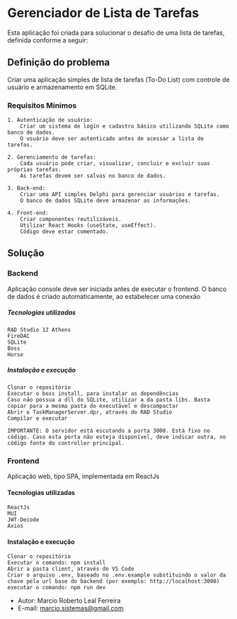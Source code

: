 # Gerenciador de Lista de Tarefas

Esta aplicação foi criada para solucionar o desafio de uma lista de tarefas, definida conforme a seguir:

## Definição do problema

Criar uma aplicação simples de lista de tarefas (To-Do List) com controle de usuário e armazenamento em SQLite.

### Requisitos Mínimos

    1. Autenticação de usuário:
        Criar um sistema de login e cadastro básico utilizando SQLite como banco de dados.
        O usuário deve ser autenticado antes de acessar a lista de tarefas.

    2. Gerenciamento de tarefas:
        Cada usuário pode criar, visualizar, concluir e excluir suas próprias tarefas.
        As tarefas devem ser salvas no banco de dados.

    3. Back-end:
        Criar uma API simples Delphi para gerenciar usuários e tarefas.
        O banco de dados SQLite deve armazenar as informações.

    4. Front-end:
        Criar componentes reutilizáveis.
        Utilizar React Hooks (useState, useEffect).
        Código deve estar comentado.

## Solução

### Backend

Aplicação console deve ser iniciada antes de executar o frontend. O banco de dados é criado automaticamente, ao estabelecer uma conexão

##### Tecnologias utilizadas

    RAD Studio 12 Athens
    FireDAC
    SQLite
    Boss
    Horse

##### Instalação e execução

    Clonar o repositório
    Executar o boss install, para instalar as dependências
    Caso não possua a dll do SQLite, utilizar a da pasta libs. Basta copiar para a mesma pasta do executável e descompactar
    Abrir o TaskManagerServer.dpr, através do RAD Studio
    Compilar e executar
    
    IMPORTANTE: O servidor está escutando a porta 3000. Está fixo no código. Caso esta porta não esteja disponível, deve indicar outra, no código fonte do controller principal.

### Frontend

Aplicação web, tipo SPA, implementada em ReactJs

#### Tecnologias utilizadas

    ReactJs
    MUI
    JWT-Decode
    Axios

#### Instalação e execução

    Clonar o repositório
    Executar o comando: npm install
    Abrir a pasta client, através do VS Code
    Criar o arquivo .env, baseado no .env.example substituindo o valor da chave pela url base do backend (por exemplo: http://localhost:3000)
    executar o comando: npm run dev

* Autor: Marcio Roberto Leal Ferreira
* E-mail: marcio.sistemas@gmail.com